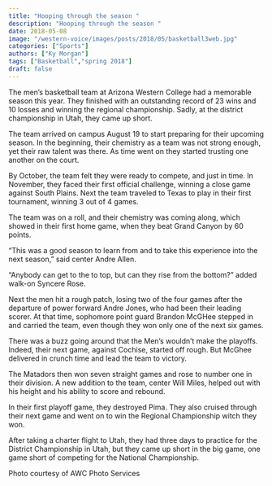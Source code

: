 ```yaml
---
title: "Hooping through the season "
description: "Hooping through the season "
date: 2018-05-08
image: "/western-voice/images/posts/2018/05/basketball3web.jpg"
categories: ["Sports"]
authors: ["Ky Morgan"]
tags: ["Basketball","spring 2018"]
draft: false
---
```

The men’s basketball team at Arizona Western College had a memorable season this year. They finished with an outstanding record of 23 wins and 10 losses and winning the regional championship. Sadly, at the district championship in Utah, they came up short.

The team arrived on campus August 19 to start preparing for their upcoming season. In the beginning, their chemistry as a team was not strong enough, yet their raw talent was there. As time went on they started trusting one another on the court.

By October, the team felt they were ready to compete, and just in time. In November, they faced their first official challenge, winning a close game against South Plains. Next the team traveled to Texas to play in their first tournament, winning 3 out of 4 games.

The team was on a roll, and their chemistry was coming along, which showed in their first home game, when they beat Grand Canyon by 60 points.

“This was a good season to learn from and to take this experience into the next season,” said center Andre Allen.

“Anybody can get to the to top, but can they rise from the bottom?” added walk-on Syncere Rose.

Next the men hit a rough patch, losing two of the four games after the departure of power forward Andre Jones, who had been their leading scorer. At that time, sophomore point guard Brandon McGHee stepped in and carried the team, even though they won only one of the next six games.

There was a buzz going around that the Men’s wouldn’t make the playoffs. Indeed, their next game, against Cochise, started off rough. But McGhee delivered in crunch time and lead the team to victory.

The Matadors then won seven straight games and rose to number one in their division. A new addition to the team, center Will Miles, helped out with his height and his ability to score and rebound.

In their first playoff game, they destroyed Pima. They also cruised through their next game and went on to win the Regional Championship witch they won.

After taking a charter flight to Utah, they had three days to practice for the District Championship in Utah, but they came up short in the big game, one game short of competing for the National Championship.

Photo courtesy of AWC Photo Services
